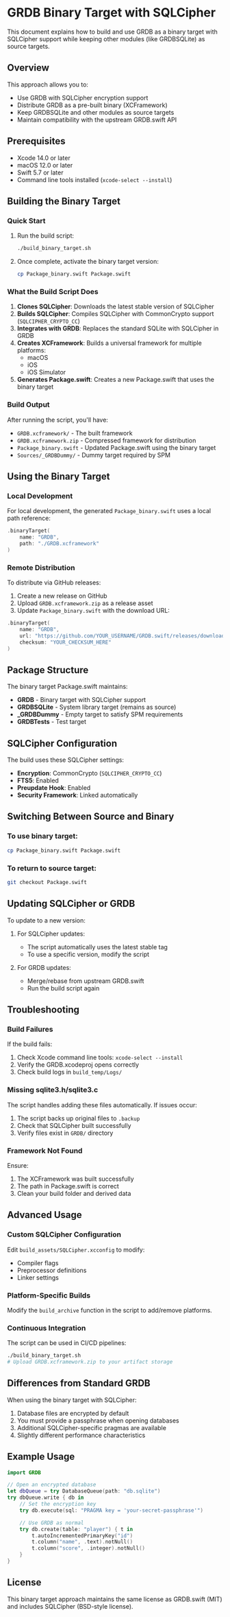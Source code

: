 # GRDB Binary Target with SQLCipher

This document explains how to build and use GRDB as a binary target with SQLCipher support while keeping other modules (like GRDBSQLite) as source targets.

## Overview

This approach allows you to:

- Use GRDB with SQLCipher encryption support
- Distribute GRDB as a pre-built binary (XCFramework)
- Keep GRDBSQLite and other modules as source targets
- Maintain compatibility with the upstream GRDB.swift API

## Prerequisites

- Xcode 14.0 or later
- macOS 12.0 or later
- Swift 5.7 or later
- Command line tools installed (`xcode-select --install`)

## Building the Binary Target

### Quick Start

1. Run the build script:

   ```bash
   ./build_binary_target.sh
   ```

2. Once complete, activate the binary target version:
   ```bash
   cp Package_binary.swift Package.swift
   ```

### What the Build Script Does

1. **Clones SQLCipher**: Downloads the latest stable version of SQLCipher
2. **Builds SQLCipher**: Compiles SQLCipher with CommonCrypto support (`SQLCIPHER_CRYPTO_CC`)
3. **Integrates with GRDB**: Replaces the standard SQLite with SQLCipher in GRDB
4. **Creates XCFramework**: Builds a universal framework for multiple platforms:
   - macOS
   - iOS
   - iOS Simulator
5. **Generates Package.swift**: Creates a new Package.swift that uses the binary target

### Build Output

After running the script, you'll have:

- `GRDB.xcframework/` - The built framework
- `GRDB.xcframework.zip` - Compressed framework for distribution
- `Package_binary.swift` - Updated Package.swift using the binary target
- `Sources/_GRDBDummy/` - Dummy target required by SPM

## Using the Binary Target

### Local Development

For local development, the generated `Package_binary.swift` uses a local path reference:

```swift
.binaryTarget(
    name: "GRDB",
    path: "./GRDB.xcframework"
)
```

### Remote Distribution

To distribute via GitHub releases:

1. Create a new release on GitHub
2. Upload `GRDB.xcframework.zip` as a release asset
3. Update `Package_binary.swift` with the download URL:

```swift
.binaryTarget(
    name: "GRDB",
    url: "https://github.com/YOUR_USERNAME/GRDB.swift/releases/download/VERSION/GRDB.xcframework.zip",
    checksum: "YOUR_CHECKSUM_HERE"
)
```

## Package Structure

The binary target Package.swift maintains:

- **GRDB** - Binary target with SQLCipher support
- **GRDBSQLite** - System library target (remains as source)
- **\_GRDBDummy** - Empty target to satisfy SPM requirements
- **GRDBTests** - Test target

## SQLCipher Configuration

The build uses these SQLCipher settings:

- **Encryption**: CommonCrypto (`SQLCIPHER_CRYPTO_CC`)
- **FTS5**: Enabled
- **Preupdate Hook**: Enabled
- **Security Framework**: Linked automatically

## Switching Between Source and Binary

### To use binary target:

```bash
cp Package_binary.swift Package.swift
```

### To return to source target:

```bash
git checkout Package.swift
```

## Updating SQLCipher or GRDB

To update to a new version:

1. For SQLCipher updates:

   - The script automatically uses the latest stable tag
   - To use a specific version, modify the script

2. For GRDB updates:
   - Merge/rebase from upstream GRDB.swift
   - Run the build script again

## Troubleshooting

### Build Failures

If the build fails:

1. Check Xcode command line tools: `xcode-select --install`
2. Verify the GRDB.xcodeproj opens correctly
3. Check build logs in `build_temp/Logs/`

### Missing sqlite3.h/sqlite3.c

The script handles adding these files automatically. If issues occur:

1. The script backs up original files to `.backup`
2. Check that SQLCipher built successfully
3. Verify files exist in `GRDB/` directory

### Framework Not Found

Ensure:

1. The XCFramework was built successfully
2. The path in Package.swift is correct
3. Clean your build folder and derived data

## Advanced Usage

### Custom SQLCipher Configuration

Edit `build_assets/SQLCipher.xcconfig` to modify:

- Compiler flags
- Preprocessor definitions
- Linker settings

### Platform-Specific Builds

Modify the `build_archive` function in the script to add/remove platforms.

### Continuous Integration

The script can be used in CI/CD pipelines:

```bash
./build_binary_target.sh
# Upload GRDB.xcframework.zip to your artifact storage
```

## Differences from Standard GRDB

When using the binary target with SQLCipher:

1. Database files are encrypted by default
2. You must provide a passphrase when opening databases
3. Additional SQLCipher-specific pragmas are available
4. Slightly different performance characteristics

## Example Usage

```swift
import GRDB

// Open an encrypted database
let dbQueue = try DatabaseQueue(path: "db.sqlite")
try dbQueue.write { db in
    // Set the encryption key
    try db.execute(sql: "PRAGMA key = 'your-secret-passphrase'")

    // Use GRDB as normal
    try db.create(table: "player") { t in
        t.autoIncrementedPrimaryKey("id")
        t.column("name", .text).notNull()
        t.column("score", .integer).notNull()
    }
}
```

## License

This binary target approach maintains the same license as GRDB.swift (MIT) and includes SQLCipher (BSD-style license).
